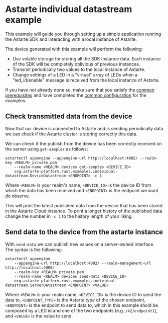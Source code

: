 <!--
Copyright 2023 SECO Mind Srl

SPDX-License-Identifier: Apache-2.0
-->

# Astarte individual datastream example

This example will guide you through setting up a simple application running the Astarte SDK and
interacting with a local instance of Astarte.

The device generated with this example will perform the following:
- Use volatile storage for storing all the SDK instance data. Each instance of the SDK will be
completely oblivious of previous instances.
- Transmit periodically two values to the local instance of Astarte.
- Change settings of a LED in a "virtual" array of LEDs when a "led_id/enable" message is received
from the local instance of Astarte.

If you have not already done so, make sure that you satisfy the
[common prerequisites](./../README.md#common-prerequisites) and have completed the
[common configuration](./../README.md#common-configuration) for the examples.

## Check transmitted data from the device

Now that our device is connected to Astarte and is sending periodically data we can check if
the Astarte cluster is storing correctly this data.

We can check if the publish from the device has been correctly received on the server using
`get-samples` as follows:
```
astartectl appengine --appengine-url http://localhost:4002/ --realm-key <REALM>_private.pem
    --realm-name <REALM> devices get-samples <DEVICE_ID>
    org.astarte-platform.rust.examples.individual-datastream.DeviceDatastream <ENDPOINT> -c 1
```
Where `<REALM>` is your realm's name, `<DEVICE_ID>` is the device ID from which the data has
been received and `<ENDPOINT>` is the endpoint we want do observe.

This will print the latest published data from the device that has been stored in the Astarte Cloud
instance.
To print a longer history of the published data change the number in `-c 1` to the history length
of your liking.

## Send data to the device from the astarte instance

With `send-data` we can publish new values on a server-owned interface.
The syntax is the following:
```
astartectl appengine
    --appengine-url http://localhost:4002/ --realm-management-url http://localhost:4000/
    --realm-key <REALM>_private.pem
    --realm-name <REALM> devices send-data <DEVICE_ID>
    org.astarte-platform.rust.examples.individual-datastream.ServerDatastream <ENDPOINT> <VALUE>
```
Where `<REALM>` is your realm name, `<DEVICE_ID>` is the device ID to send the data to,
`<ENDPOINT_TYPE>` is the Astarte type of the chosen endpoint, `<ENDPOINT>` is the endpoint
to send data to, which in this example shold be composed by a LED id and one of the two endpoints
(e.g. `/42/endpoint1`), and `<VALUE>` is the value to send.
